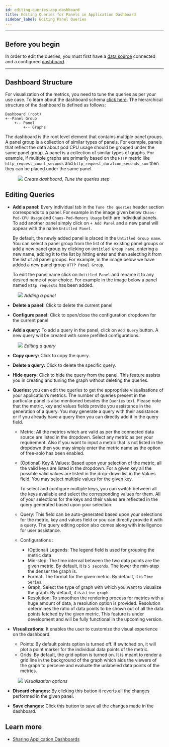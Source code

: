 ```yaml
---
id: editing-queries-app-dashboard
title: Editing Queries for Panels in Application Dashboard
sidebar_label: Editing Panel Queries
---
```


---

## Before you begin

In order to edit the queries, you must first have a [data source](configure-datasource.md) connected and a configured [dashboard](manage-app-dashboard#create-dashboard.md).

---

## Dashboard Structure

For visualization of the metrics, you need to tune the queries as per your use case. To learn about the dashboard schema [click here](https://raw.githubusercontent.com/litmuschaos/litmus/master/monitoring/portal-dashboards/schema.json). The hierarchical structure of the dashboard is defined as follows:

```
Dashboard (root)
+--Panel Group
    +-- Panel
      	+-- Graphs
```

The dashboard is the root level element that contains multiple panel groups. A panel group is a collection of similar types of panels. For example, panels that reflect the data about pod CPU usage should be grouped under the same panel group. A panel is a collection of similar types of graphs. For example, if multiple graphs are primarily based on the `HTTP` metric like `http_request_count_seconds` and `http_request_duration_seconds_sum` then they can be placed under the same panel.

<figure>
<img src={require('../assets/user-guides/observability/setup/create-dashboard-tune-queries.png').default} />
<i>Create dashboard, Tune the queries step</i>
</figure>

## Editing Queries

- **Add a panel:** Every individual tab in the `Tune the queries` header section corresponds to a panel. For example in the image given below `Chaos-Pod-CPU Usage` and `Chaos-Pod-Memory Usage` both are individual panels. To add another panel simply click on `+ Add Panel` and a new panel will appear with the name `Untitled Panel`.

  By default, the newly added panel is placed in the `Untitled Group name`. You can select a panel group from the list of the existing panel groups or add a new panel group by clicking on `Untitled Group name`, entering a new name, adding it to the list by hitting enter and then selecting it from the list of all panel groups. For example, in the image below we have added a new panel group `HTTP Panel Group`.

  To edit the panel name click on `Untitled Panel` and rename it to any desired name of your choice. For example in the image below a panel named `Http requests` has been added.

<figure>
<img src={require('../assets/user-guides/observability/setup/create-dashboard-add-panel.png').default} />
<i>Adding a panel</i>
</figure>

- **Delete a panel:** Click to delete the current panel
- **Configure panel:** Click to open/close the configuration dropdown for the current panel

- **Add a query:** To add a query in the panel, click on `Add Query` button.
  A new query will be created with some prefilled configurations.

<figure>
<img src={require('../assets/user-guides/observability/setup/create-dashboard-edit-query.png').default} />
<i>Editing a query</i>
</figure>

- **Copy query:** Click to copy the query.
- **Delete a query:** Click to delete the specific query.
- **Hide query:** Click to hide the query from the panel. This feature assists you in creating and tuning the graph without deleting the queries.
- **Queries:** you can edit the queries to get the appropriate visualisations of your application’s metrics. The number of queries present in the particular panel is also mentioned besides the `Queries` text. Please note that the metric, key and values fields provide you assistance in the generation of a query. You may generate a query with their assistance or if you already have a query then you can directly add it in the query field.

  - Metric: All the metrics which are valid as per the connected data source are listed in the dropdown. Select any metric as per your requirement. Also if you want to input a metric that is not listed in the dropdown then you may simply enter the metric name as the option of free-solo has been enabled.
  - (Optional) Key & Values: Based upon your selection of the metric, all the valid keys are listed in the dropdown. For a given key all the possible valid values are listed in the drop-down list in the Values field. You may select multiple values for the given key.

    To select and configure multiple keys, you can switch between all the keys available and select the corresponding values for them. All of your selections for the keys and their values are reflected in the query generated based upon your selection.

  - Query: This field can be auto-generated based upon your selections for the metric, key and values field or you can directly provide it with a query. The query editing option also comes along with intelligence for user assistance.

  - Configurations :
    - (Optional) Legends: The legend field is used for grouping the metric data
    - Min-step: The time interval between the two data points are the given metric. By default, it is `5 seconds`. The lower the min-step the denser the graph is.
    - Format: The format for the given metric. By default, it is `Time Series`.
    - Graph: Select the type of graph with which you want to visualize the graph. By default, it is a `Line graph`.
    - Resolution: To smoothen the rendering process for metrics with a huge amount of data, a resolution option is provided. Resolution determines the ratio of data points to be shown out of all the data points fetched by the given metric. This feature is under development and will be fully functional in the upcoming version.

- **Visualizations:**
  It enables the user to customize the visual experience on the dashboard.
  - Points: By default points option is turned off. If switched on, it will plot a point marker for the individual data points of the metric.
  - Grids: By default, the grid option is turned on. It is meant to render a grid line in the background of the graph which aids the viewers of the graph to perceive and evaluate the unlabeled data points of the metrics.

<figure>
<img src={require('../assets/user-guides/observability/setup/create-dashboard-visualization-options.png').default} />
<i>Visualization options</i>
</figure>

- **Discard changes:** By clicking this button it reverts all the changes performed in the given panel.

- **Save changes:** Click this button to save all the changes made in the dashboard.

## Learn more

- [Sharing Application Dashboards](share-app-dashboard.md)
